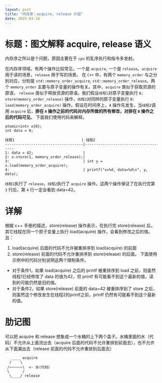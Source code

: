 ```yaml
---
layout: post
title: "内存序：acquire, release 介绍"
date: 2025-03-18
---
```


# 标题：图文解释 acquire, release 语义
内存序之所以是个问题，原因主要在于 `cpu` 的乱序执行和指令多发射。

在内存序领域，有两个操作比较常见，一个是 `acquire`, 一个是 `release`。`acquire` 用于读的场景，`release` 用于写的场景。
在 `C++` 中，有两个 `memory_order` 与之分别对应，分别是 `std::memory_order_acquire`, `std::memory_order_release`。两个 `memory_order` 主要与原子变量的操作有关。其中，`acquire` 类似于获取资源的原语， `release` 类似于释放资源的原语。我们假设`线程1`对原子变量执行 `A: store(memory_order_release)` 操作，`线程2`对同样的原子变量执行 `B: load(memory_order_acquire)` 操作。假设在时间序上，`A` 操作先发生，当`线程2`调用 `acquire` 后，**排在 `A` 操作之前的代码对内存所做的所有修改，对排在 `B` 操作之后的代码可见**。
下面我们使用代码来解释。

```
atomic<int> x{0};
int data = 0;

线程1                               | 线程2
------------------------------------|-------------------------------------
1: data = 42;                       | 
2: x.store(1, memory_order_release);|
3:                                  | int y = x.load(memory_order_acquire);
4:                                  | printf("x=%d, data=%d\n", y, data);
```

`线程1`执行了 `release`，`线程2`执行了 `acquire` 操作。这两个操作保证了在执行完第 `3` 行后，第 `4` 行一定会看到 data=42。

# 详解
根据 c++ 手册的描述，store(release) 操作表示，在执行完 store(release) 后，其它线程在同一个原子变量上执行 load(acquire) 操作，会看到修改之后的值。且：
 1. load(acquire) 后面的代码不允许被重排序到 load(acquire) 的前面
 2. store(release) 前面的代码不允许重排序到 store(release) 的后面。
下面使用示例中的代码分别说明这两个限制条件。
 - 对于条件1，如果 load(acquire) 之后的 printf 被重排序到 load 之前，则虽然线程1已经修改了 data 的值为42，但 printf 有可能看不到这个最新的值，读到的可能仍然是旧的值。
 - 对于条件2，如果 store(release) 前面的 data=42 被重排序到了 store 之后，则虽然这个修改发生在线程2的printf之前，printf 仍然有可能看不到这个最新的值。

# 肋记图
可以把 acquire 和 release 想象成一个水桶的上下两个盖子。水桶里面的水（代码）不允许从上面流出去（acquire 后面的代码不允许重排到前面去），也不允许从下面漏出去（release 前面的代码不允许重排到后面去）
```
   ____ acquire
  /    \
 /~~~~~~\  <- 水(代码）
 \      /
  \____/ release
```
